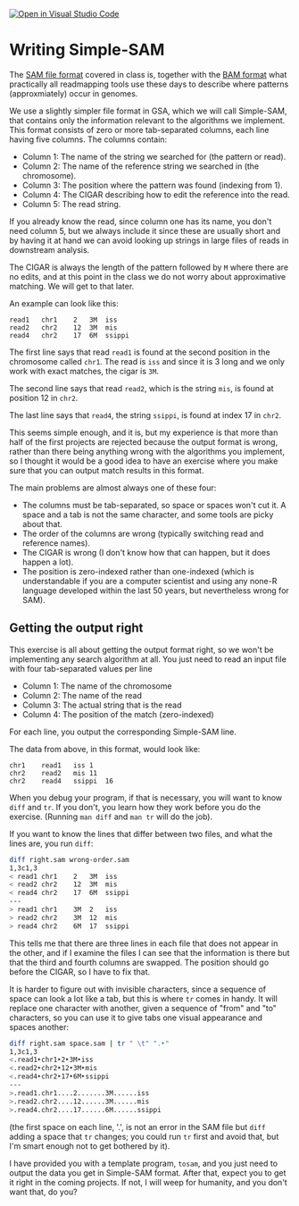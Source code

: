 [![Open in Visual Studio Code](https://classroom.github.com/assets/open-in-vscode-c66648af7eb3fe8bc4f294546bfd86ef473780cde1dea487d3c4ff354943c9ae.svg)](https://classroom.github.com/online_ide?assignment_repo_id=8311049&assignment_repo_type=AssignmentRepo)
# Writing Simple-SAM

The [SAM file format](https://en.wikipedia.org/wiki/SAM_(file_format)) covered in class is, together with the [BAM format](https://en.wikipedia.org/wiki/Binary_Alignment_Map) what practically all readmapping tools use these days to describe where patterns (approxmiately) occur in genomes.

We use a slightly simpler file format in GSA, which we will call Simple-SAM, that contains only the information relevant to the algorithms we implement. This format consists of zero or more tab-separated columns, each line having five columns. The columns contain:

 * Column 1: The name of the string we searched for (the pattern or read).
 * Column 2: The name of the reference string we searched in (the chromosome).
 * Column 3: The position where the pattern was found (indexing from 1).
 * Column 4: The CIGAR describing how to edit the reference into the read.
 * Column 5: The read string.

If you already know the read, since column one has its name, you don't need column 5, but we always include it since these are usually short and by having it at hand we can avoid looking up strings in large files of reads in downstream analysis.

The CIGAR is always the length of the pattern followed by `M` where there are no edits, and at this point in the class we do not worry about approximative matching. We will get to that later.

An example can look like this:

```
read1	chr1	2	3M	iss
read2	chr2	12	3M	mis
read4	chr2	17	6M	ssippi
```

The first line says that read `read1` is found at the second position in the chromosome called `chr1`. The read is `iss` and since it is 3 long and we only work with exact matches, the cigar is `3M`.

The second line says that read `read2`, which is the string `mis`, is found at position 12 in `chr2`.

The last line says that `read4`, the string `ssippi`, is found at index 17 in `chr2`.

This seems simple enough, and it is, but my experience is that more than half of the first projects are rejected because the output format is wrong, rather than there being anything wrong with the algorithms you implement, so I thought it would be a good idea to have an exercise where you make sure that you can output match results in this format.

The main problems are almost always one of these four:

 * The columns must be tab-separated, so space or spaces won't cut it. A space and a tab is not the same character, and some tools are picky about that.
 * The order of the columns are wrong (typically switching read and reference names).
 * The CIGAR is wrong (I don't know how that can happen, but it does happen a lot).
 * The position is zero-indexed rather than one-indexed (which is understandable if you are a computer scientist and using any none-R language developed within the last 50 years, but nevertheless wrong for SAM).

## Getting the output right

This exercise is all about getting the output format right, so we won't be implementing any search algorithm at all. You just need to read an input file with four tab-separated values per line

 * Column 1: The name of the chromosome
 * Column 2: The name of the read
 * Column 3: The actual string that is the read
 * Column 4: The position of the match (zero-indexed)

For each line, you output the corresponding Simple-SAM line.

The data from above, in this format, would look like:

```
chr1    read1   iss 1
chr2    read2   mis 11
chr2    read4   ssippi  16
```

When you debug your program, if that is necessary, you will want to know `diff` and `tr`. If you don't, you learn how they work before you do the exercise. (Running `man diff` and `man tr` will do the job).

If you want to know the lines that differ between two files, and what the lines are, you run `diff`:

```sh
diff right.sam wrong-order.sam
1,3c1,3
< read1	chr1	2	3M	iss
< read2	chr2	12	3M	mis
< read4	chr2	17	6M	ssippi
---
> read1	chr1	3M  2	iss
> read2	chr2	3M  12	mis
> read4	chr2	6M  17	ssippi
```

This tells me that there are three lines in each file that does not appear in the other, and if I examine the files I can see that the information is there but that the third and fourth columns are swapped. The position should go before the CIGAR, so I have to fix that.

It is harder to figure out with invisible characters, since a sequence of space can look a lot like a tab, but this is where `tr` comes in handy. It will replace one character with another, given a sequence of "from" and "to" characters, so you can use it to give tabs one visual appearance and spaces another:

```sh
diff right.sam space.sam | tr " \t" ".‣"
1,3c1,3
<.read1‣chr1‣2‣3M‣iss
<.read2‣chr2‣12‣3M‣mis
<.read4‣chr2‣17‣6M‣ssippi
---
>.read1.chr1....2.......3M......iss
>.read2.chr2....12......3M......mis
>.read4.chr2....17......6M......ssippi
```

(the first space on each line, '.', is not an error in the SAM file but `diff` adding a space that `tr` changes; you could run `tr` first and avoid that, but I'm smart enough not to get bothered by it).

I have provided you with a template program, `tosam`, and you just need to output the data you get in Simple-SAM format. After that, expect you to get it right in the coming projects. If not, I will weep for humanity, and you don't want that, do you?

